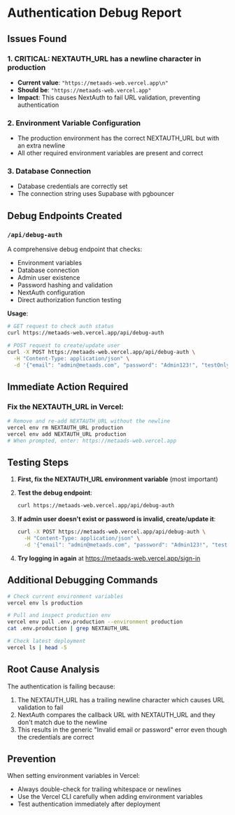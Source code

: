 # Authentication Debug Report

## Issues Found

### 1. **CRITICAL: NEXTAUTH_URL has a newline character in production**
- **Current value**: `"https://metaads-web.vercel.app\n"`
- **Should be**: `"https://metaads-web.vercel.app"`
- **Impact**: This causes NextAuth to fail URL validation, preventing authentication

### 2. **Environment Variable Configuration**
- The production environment has the correct NEXTAUTH_URL but with an extra newline
- All other required environment variables are present and correct

### 3. **Database Connection**
- Database credentials are correctly set
- The connection string uses Supabase with pgbouncer

## Debug Endpoints Created

### `/api/debug-auth`
A comprehensive debug endpoint that checks:
- Environment variables
- Database connection
- Admin user existence
- Password hashing and validation
- NextAuth configuration
- Direct authorization function testing

**Usage**:
```bash
# GET request to check auth status
curl https://metaads-web.vercel.app/api/debug-auth

# POST request to create/update user
curl -X POST https://metaads-web.vercel.app/api/debug-auth \
  -H "Content-Type: application/json" \
  -d '{"email": "admin@metaads.com", "password": "Admin123!", "testOnly": false}'
```

## Immediate Action Required

### Fix the NEXTAUTH_URL in Vercel:

```bash
# Remove and re-add NEXTAUTH_URL without the newline
vercel env rm NEXTAUTH_URL production
vercel env add NEXTAUTH_URL production
# When prompted, enter: https://metaads-web.vercel.app
```

## Testing Steps

1. **First, fix the NEXTAUTH_URL environment variable** (most important)

2. **Test the debug endpoint**:
   ```bash
   curl https://metaads-web.vercel.app/api/debug-auth
   ```

3. **If admin user doesn't exist or password is invalid, create/update it**:
   ```bash
   curl -X POST https://metaads-web.vercel.app/api/debug-auth \
     -H "Content-Type: application/json" \
     -d '{"email": "admin@metaads.com", "password": "Admin123!", "testOnly": false}'
   ```

4. **Try logging in again** at https://metaads-web.vercel.app/sign-in

## Additional Debugging Commands

```bash
# Check current environment variables
vercel env ls production

# Pull and inspect production env
vercel env pull .env.production --environment production
cat .env.production | grep NEXTAUTH_URL

# Check latest deployment
vercel ls | head -5
```

## Root Cause Analysis

The authentication is failing because:
1. The NEXTAUTH_URL has a trailing newline character which causes URL validation to fail
2. NextAuth compares the callback URL with NEXTAUTH_URL and they don't match due to the newline
3. This results in the generic "Invalid email or password" error even though the credentials are correct

## Prevention

When setting environment variables in Vercel:
- Always double-check for trailing whitespace or newlines
- Use the Vercel CLI carefully when adding environment variables
- Test authentication immediately after deployment
